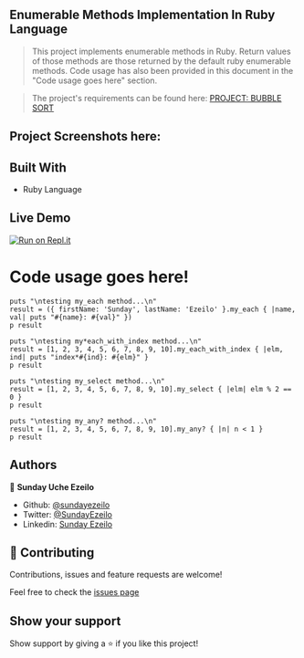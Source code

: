 ## Enumerable Methods Implementation In Ruby Language

> This project implements enumerable methods in Ruby. Return values of those methods are those returned by the default ruby enumerable methods. Code usage has also been provided in this document in the "Code usage goes here" section.

> The project's requirements can be found here: [PROJECT: BUBBLE SORT](https://github.com/TheOdinProject/curriculum/blob/master/ruby_programming/archive/basic_ruby/project_advanced_building_blocks.md#project-2-enumerable-methods)

## Project Screenshots here:

## Built With

- Ruby Language

## Live Demo

[![Run on Repl.it](https://repl.it/badge/github/ezeilo-su/enumerable_methods_in_ruby)](https://repl.it/github/ezeilo-su/enumerable_methods_in_ruby)

# Code usage goes here!

`puts "\ntesting my_each method...\n"`  
`result = ({ firstName: 'Sunday', lastName: 'Ezeilo' }.my_each { |name, val| puts "#{name}: #{val}" })`  
`p result`

`puts "\ntesting my*each_with_index method...\n"`  
`result = [1, 2, 3, 4, 5, 6, 7, 8, 9, 10].my_each_with_index { |elm, ind| puts "index*#{ind}: #{elm}" }`  
`p result`

`puts "\ntesting my_select method...\n"`  
`result = [1, 2, 3, 4, 5, 6, 7, 8, 9, 10].my_select { |elm| elm % 2 == 0 }`  
`p result`

`puts "\ntesting my_any? method...\n"`  
`result = [1, 2, 3, 4, 5, 6, 7, 8, 9, 10].my_any? { |n| n < 1 }`  
`p result`

## Authors

👤 **Sunday Uche Ezeilo**

- Github: [@sundayezeilo](https://github.com/ezeilo-su)
- Twitter: [@SundayEzeilo](https://twitter.com/SundayEzeilo)
- Linkedin: [Sunday Ezeilo](https://www.linkedin.com/in/sunday-ezeilo-a6a67664/)

## 🤝 Contributing

Contributions, issues and feature requests are welcome!

Feel free to check the [issues page](https://github.com/ezeilo-su/enumerable_methods_in_ruby/issues)

## Show your support

Show support by giving a ⭐️ if you like this project!
